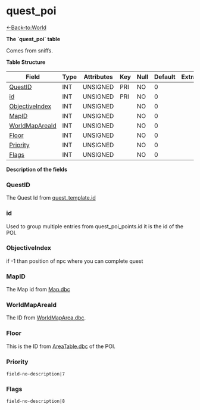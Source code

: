 # quest\_poi

[<-Back-to:World](database-world)

**The \`quest\_poi\` table**

Comes from sniffs.

**Table Structure**

| Field               | Type | Attributes | Key | Null | Default | Extra | Comment |
| ------------------- | ---- | ---------- | --- | ---- | ------- | ----- | ------- |
| [QuestID][1]        | INT  | UNSIGNED   | PRI | NO   | 0       |       |         |
| [id][2]             | INT  | UNSIGNED   | PRI | NO   | 0       |       |         |
| [ObjectiveIndex][3] | INT  | UNSIGNED   |     | NO   | 0       |       |         |
| [MapID][4]          | INT  | UNSIGNED   |     | NO   | 0       |       |         |
| [WorldMapAreaId][5] | INT  | UNSIGNED   |     | NO   | 0       |       |         |
| [Floor][6]          | INT  | UNSIGNED   |     | NO   | 0       |       |         |
| [Priority][7]       | INT  | UNSIGNED   |     | NO   | 0       |       |         |
| [Flags][8]          | INT  | UNSIGNED   |     | NO   | 0       |       |         |

[1]: #questid
[2]: #id
[3]: #objectiveindex
[4]: #mapid
[5]: #worldmapareaid
[6]: #floor
[7]: #priority
[8]: #flags

**Description of the fields**

### QuestID

The Quest Id from [quest\_template.id](quest_template#id)

### id

Used to group multiple entries from quest\_poi\_points.id it is the id of the POI.

### ObjectiveIndex

if -1 than position of npc where you can complete quest

### MapID

The Map id from [Map.dbc](Map)

### WorldMapAreaId

The ID from [WorldMapArea.dbc](WorldMapArea).

### Floor

This is the ID from [AreaTable.dbc](areatable) of the POI.

### Priority

`field-no-description|7`

### Flags

`field-no-description|8`
